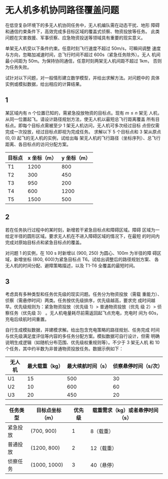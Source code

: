 # 无人机多机协同路径覆盖问题
在低空复杂环境下的多无人机协同任务中，无人机编队需在动态干扰、地形
障碍和通信约束条件下，高效完成多目标区域的覆盖式侦察、物资投放等任务。
此类问题在灾害救援、军事侦察、应急物资投送等领域具有重要的现实意义。

单架无人机受以下条件约束。任意时刻飞行速度不超过 50m/s，可瞬间调整
速度与方向，忽略加减速时间，总飞行时间不超过 600s（紧急任务除外）。无人
机间最小间距为 50m。为保持协同通信，任意时刻两架无人机间距不超过 1km，
否则为任务失败。

试针对以下问题，对一般情形建立数学模型，并给出求解方法。对问题中的
具体实例或模拟数据，给出相应的计算结果。

## 1
某区域内有 n 个位置已知的，需紧急投放物资的目标点。现有 $m ≤ n$ 架无
人机，从同一位置起飞。请设计路径规划方法，使无人机以最短总飞行距离覆盖
所有目标点。即每个目标点需被至少 $1$ 架无人机访问，无人机可多次经过目标
点但仅需完成一次投放，经过目标点即视为完成任务。
求解以下 $5$ 个目标点和 $3$ 架从原点 $(0,0)$ 起飞的无人机的实例，试给出每
架无人机的飞行路径（坐标序列）、总飞行距离、各目标点的访问分配方案。

| 目标点 | x 坐标（m） | y 坐标（m） |
| ------ | ----------- | ----------- |
| T1     | 1200        | 800         |
| T2     | 300         | 450         |
| T3     | 950         | 200         |
| T4     | 600         | 1200        |
| T5     | 1500        | 500         |

## 2
若在任务执行过程中的某时刻，新增若干紧急目标点和障碍区域。障碍 区域为一给定半径的圆形区域。要求无人机在不进入障碍区域的情况下，在最短 的时间内完成对原始目标点和紧急目标点的覆盖。

对问题 1 的实例，在 100 s 时新增以 (900, 250) 为圆心、100m 为半径的障 碍区域，新增坐标 (800, 600)为紧急目标点 T6。试给出调整后的路径规划方案、 各无人机的时间分配、避障策略描述，以及 T1-T6 全覆盖的最短时间。

## 3
考虑具有多种类型和任务优先级的现实问题。任务分为物资投放（需载 重能力）、侦察（需悬停时间）两类。任务按优先级排序，优先级越高，要求完 成时间越早。优先级规则为：紧急物资投放（优先级 1）> 普通物资投放（优先 级 2）> 侦察任务（优先级 3） 。无人机电量耗尽前需返回起飞点充电，充电时 间为 60s，充电后续航时间重置。

自行生成模拟数据，并建模求解。给出包含充电策略的路径规划、任务完成
时间与优先级满足度评估等内容的多任务分配方案。模拟数据可自行设计，但需
明确说明生成逻辑（如随机分布范围、优先级权重规则等）。不少于 3 架无人机
和 10 个任务，其中约半数为非普通物资投放任务。数据示例如下：

| 无人机 | 最大载重（kg） | 最大续航时间（s） | 侦察悬停时间（s/次） |
| ------ | -------------- | ----------------- | -------------------- |
| U1     | 15             | 500               | 30                   |
| U2     | 10             | 600               | 60                   |
| U3     | 20             | 450               | 20                   |

| 任务类型   | 目标点坐标（m） |  优先级  | 载重需求（kg）或者悬停时间（s）  |
|------------|-----------------|----------|----------------------------------|
| 紧急投放   |  (700, 900)     | 1        |  8（载重）                       |
| 普通投放   |  (1200, 800)    |  2       |  12（载重）                      |
| 侦察任务   |  (1000, 1000)   |  3       |  40（悬停）                      |